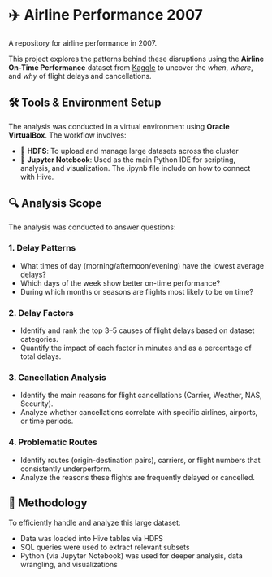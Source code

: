 # ✈️ Airline Performance 2007
A repository for airline performance in 2007. 

This project explores the patterns behind these disruptions using the **Airline On-Time Performance** dataset from [Kaggle](https://www.kaggle.com/datasets/wenxingdi/data-expo-2009-airline-on-time-data/data?select=1993.csv) to uncover the *when*, *where*, and *why* of flight delays and cancellations.


## 🛠️ Tools & Environment Setup

The analysis was conducted in a virtual environment using **Oracle VirtualBox**. The workflow involves:

- 📂 **HDFS**: To upload and manage large datasets across the cluster  
- 🐍 **Jupyter Notebook**: Used as the main Python IDE for scripting, analysis, and visualization. The .ipynb file include on how to connect with Hive.  


## 🔍 Analysis Scope
The analysis was conducted to answer questions:

### 1. **Delay Patterns**
- What times of day (morning/afternoon/evening) have the lowest average delays?
- Which days of the week show better on-time performance?
- During which months or seasons are flights most likely to be on time?

### 2. **Delay Factors**
- Identify and rank the top 3–5 causes of flight delays based on dataset categories.
- Quantify the impact of each factor in minutes and as a percentage of total delays.

### 3. **Cancellation Analysis**
- Identify the main reasons for flight cancellations (Carrier, Weather, NAS, Security).
- Analyze whether cancellations correlate with specific airlines, airports, or time periods.

### 4. **Problematic Routes**
- Identify routes (origin-destination pairs), carriers, or flight numbers that consistently underperform.
- Analyze the reasons these flights are frequently delayed or cancelled.

## 🧠 Methodology

To efficiently handle and analyze this large dataset:
- Data was loaded into Hive tables via HDFS
- SQL queries were used to extract relevant subsets
- Python (via Jupyter Notebook) was used for deeper analysis, data wrangling, and visualizations

